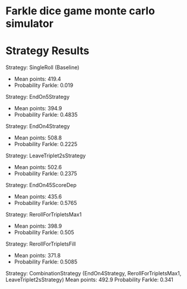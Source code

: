 # Farkle dice game monte carlo simulator


# Strategy Results
Strategy: SingleRoll (Baseline)
- Mean points: 419.4
- Probability Farkle: 0.019

Strategy: EndOn5Strategy
- Mean points: 394.9
- Probability Farkle: 0.4835

Strategy: EndOn4Strategy
- Mean points: 508.8
- Probability Farkle: 0.2225

Strategy: LeaveTriplet2sStrategy
- Mean points: 502.6
- Probability Farkle: 0.2375

Strategy: EndOn45ScoreDep
- Mean points: 435.6
- Probability Farkle: 0.5765

Strategy: RerollForTripletsMax1
- Mean points: 398.9
- Probability Farkle: 0.505

Strategy: RerollForTripletsFill
- Mean points: 371.8
- Probability Farkle: 0.5085

Strategy: CombinationStrategy (EndOn4Strategy, RerollForTripletsMax1, LeaveTriplet2sStrategy)
Mean points: 492.9
Probability Farkle: 0.341
